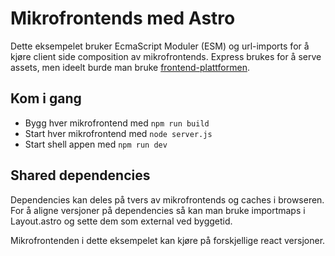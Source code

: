 # Mikrofrontends med Astro

Dette eksempelet bruker EcmaScript Moduler (ESM) og url-imports for å kjøre client side composition av mikrofrontends. Express brukes for å serve assets, men ideelt burde man bruke [frontend-plattformen](https://github.com/nais/frontend-plattform).

## Kom i gang

- Bygg hver mikrofrontend med `npm run build`
- Start hver mikrofrontend med `node server.js`
- Start shell appen med `npm run dev`

## Shared dependencies

Dependencies kan deles på tvers av mikrofrontends og caches i browseren. For å aligne versjoner på dependencies så kan man bruke importmaps i Layout.astro og sette dem som external ved byggetid.

Mikrofrontenden i dette eksempelet kan kjøre på forskjellige react versjoner.
